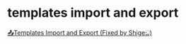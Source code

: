 # templates import and export

[📤Templates Import and Export (Fixed by Shigeඞ)](https://ankiweb.net/shared/info/2032572419)